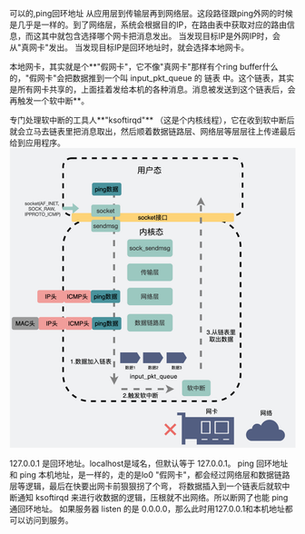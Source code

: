 可以的,ping回环地址
从应用层到传输层再到网络层。这段路径跟ping外网的时候是几乎是一样的。到了网络层，系统会根据目的IP，在路由表中获取对应的路由信息，而这其中就包含选择哪个网卡把消息发出。
当发现目标IP是外网IP时，会从"真网卡"发出。
当发现目标IP是回环地址时，就会选择本地网卡。

本地网卡，其实就是个**"假网卡"，它不像"真网卡"那样有个ring buffer什么的，"假网卡"会把数据推到一个叫 input_pkt_queue 的 链表 中。这个链表，其实是所有网卡共享的，上面挂着发给本机的各种消息。消息被发送到这个链表后，会再触发一个软中断**。

专门处理软中断的工具人**"ksoftirqd"** （这是个内核线程），它在收到软中断后就会立马去链表里把消息取出，然后顺着数据链路层、网络层等层层往上传递最后给到应用程序。
![](./pictures/ping的工作流程图.png)

127.0.0.1 是回环地址。localhost是域名，但默认等于 127.0.0.1。
ping 回环地址和 ping 本机地址，是一样的，走的是lo0 "假网卡"，都会经过网络层和数据链路层等逻辑，最后在快要出网卡前狠狠拐了个弯， 将数据插入到一个链表后就软中断通知 ksoftirqd 来进行收数据的逻辑，压根就不出网络。所以断网了也能 ping 通回环地址。
如果服务器 listen 的是 0.0.0.0，那么此时用127.0.0.1和本机地址都可以访问到服务。